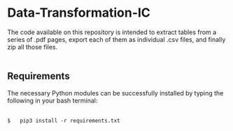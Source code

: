 # Data-Transformation-IC
The code available on this repository is intended to extract tables from a series of .pdf pages, export each of them as individual .csv files, and finally zip all those files.<br />
<br />
## Requirements
The necessary Python modules can be successfully installed by typing the following in your bash terminal: <br />
<br />
```
$   pip3 install -r requirements.txt
```
<br />